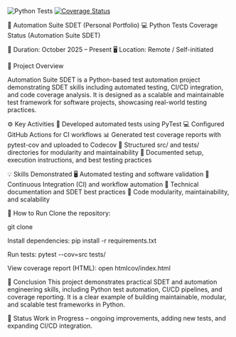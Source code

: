 ![Python Tests](https://github.com/RicardoServilla/Automation-Suite-Sdet/actions/workflows/pytest.yml/badge.svg)
[![Coverage Status](https://codecov.io/gh/RicardoServilla/Automation-Suite-Sdet/branch/main/graph/badge.svg)](https://codecov.io/gh/RicardoServilla/Automation-Suite-Sdet)

🤖 Automation Suite SDET (Personal Portfolio)
💻 Python Tests Coverage Status (Automation Suite SDET)

📅 Duration: October 2025 – Present
🖥️ Location: Remote / Self-initiated

📝 Project Overview

Automation Suite SDET is a Python-based test automation project demonstrating SDET skills including automated testing, CI/CD integration, and code coverage analysis. It is designed as a scalable and maintainable test framework for software projects, showcasing real-world testing practices.

⚙️ Key Activities
🤖 Developed automated tests using PyTest
💻 Configured GitHub Actions for CI workflows
📊 Generated test coverage reports with pytest-cov and uploaded to Codecov
🧩 Structured src/ and tests/ directories for modularity and maintainability
📄 Documented setup, execution instructions, and best testing practices

💡 Skills Demonstrated
🖥️ Automated testing and software validation
🔄 Continuous Integration (CI) and workflow automation
📝 Technical documentation and SDET best practices
🧩 Code modularity, maintainability, and scalability

🚀 How to Run
Clone the repository:

git clone <clone here>

Install dependencies:
pip install -r requirements.txt

Run tests:
pytest --cov=src tests/

View coverage report (HTML):
open htmlcov/index.html

🏁 Conclusion
This project demonstrates practical SDET and automation engineering skills, including Python test automation, CI/CD pipelines, and coverage reporting. It is a clear example of building maintainable, modular, and scalable test frameworks in Python.

🚧 Status
Work in Progress – ongoing improvements, adding new tests, and expanding CI/CD integration.
